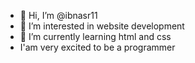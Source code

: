 - 👋 Hi, I’m @ibnasr11
- 👀 I’m interested in website development
- 🌱 I’m currently learning html and css
- I'am very excited to be a programmer

